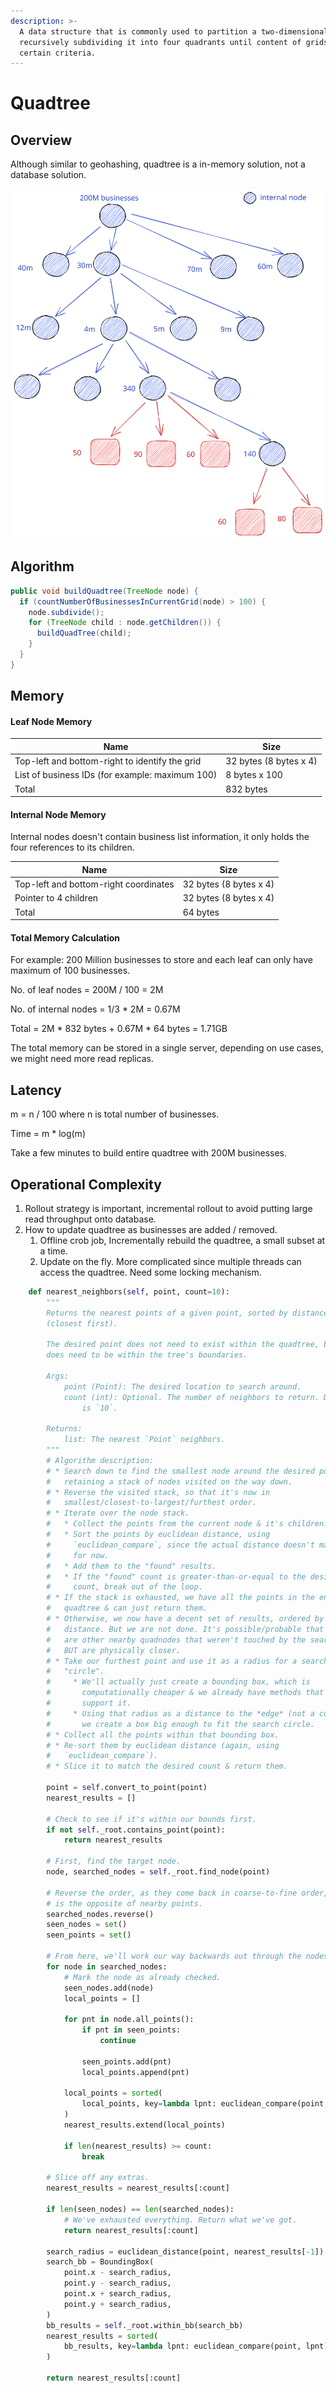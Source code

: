 ```yaml
---
description: >-
  A data structure that is commonly used to partition a two-dimensional space by
  recursively subdividing it into four quadrants until content of grids meet
  certain criteria.
---
```


# Quadtree

## Overview

Although similar to geohashing, quadtree is a in-memory solution, not a database solution.

<img src="../../.gitbook/assets/file.excalidraw (1) (1) (1) (1) (1) (1) (1) (1) (1) (1) (1) (1) (1) (1) (1) (1) (1) (1).svg" alt="quadtree structure" class="gitbook-drawing">

## Algorithm

```java
public void buildQuadtree(TreeNode node) {
  if (countNumberOfBusinessesInCurrentGrid(node) > 100) {
    node.subdivide();
    for (TreeNode child : node.getChildren()) {
      buildQuadTree(child);
    }
  }
}
```

## Memory

#### Leaf Node Memory

| Name                                            | Size                   |
| ----------------------------------------------- | ---------------------- |
| Top-left and bottom-right to identify the grid  | 32 bytes (8 bytes x 4) |
| List of business IDs (for example: maximum 100) | 8 bytes x 100          |
| Total                                           | 832 bytes              |

#### Internal Node Memory

Internal nodes doesn't contain business list information, it only holds the four references to its children.

| Name                                  | Size                   |
| ------------------------------------- | ---------------------- |
| Top-left and bottom-right coordinates | 32 bytes (8 bytes x 4) |
| Pointer to 4 children                 | 32 bytes (8 bytes x 4) |
| Total                                 | 64 bytes               |

#### Total Memory Calculation

For example: 200 Million businesses to store and each leaf can only have maximum of 100 businesses.

No. of leaf nodes = 200M / 100 = 2M

No. of internal nodes = 1/3 \* 2M = 0.67M

Total = 2M \* 832 bytes + 0.67M \* 64 bytes = 1.71GB

The total memory can be stored in a single server, depending on use cases, we might need more read replicas.

## Latency

m = n / 100 where n is total number of businesses.

Time = m \* log(m)

Take a few minutes to build entire quadtree with 200M businesses.

## Operational Complexity

1. Rollout strategy is important, incremental rollout to avoid putting large read throughput onto database.
2. How to update quadtree as businesses are added / removed.
   1. Offline crob job, Incrementally rebuild the quadtree, a small subset at a time.
   2. Update on the fly. More complicated since multiple threads can access the quadtree. Need some locking mechanism.

```python
    def nearest_neighbors(self, point, count=10):
        """
        Returns the nearest points of a given point, sorted by distance
        (closest first).

        The desired point does not need to exist within the quadtree, but
        does need to be within the tree's boundaries.

        Args:
            point (Point): The desired location to search around.
            count (int): Optional. The number of neighbors to return. Default
                is `10`.

        Returns:
            list: The nearest `Point` neighbors.
        """
        # Algorithm description:
        # * Search down to find the smallest node around the desired point,
        #   retaining a stack of nodes visited on the way down.
        # * Reverse the visited stack, so that it's now in
        #   smallest/closest-to-largest/furthest order.
        # * Iterate over the node stack.
        #   * Collect the points from the current node & it's children.
        #   * Sort the points by euclidean distance, using
        #     `euclidean_compare`, since the actual distance doesn't matter
        #     for now.
        #   * Add them to the "found" results.
        #   * If the "found" count is greater-than-or-equal to the desired
        #     count, break out of the loop.
        # * If the stack is exhausted, we have all the points in the entire
        #   quadtree & can just return them.
        # * Otherwise, we now have a decent set of results, ordered by
        #   distance. But we are not done. It's possible/probable that there
        #   are other nearby quadnodes that weren't touched by the search
        #   BUT are physically closer.
        # * Take our furthest point and use it as a radius for a search
        #   "circle".
        #     * We'll actually just create a bounding box, which is
        #       computationally cheaper & we already have methods that
        #       support it.
        #     * Using that radius as a distance to the *edge* (not a corner),
        #       we create a box big enough to fit the search circle.
        # * Collect all the points within that bounding box.
        # * Re-sort them by euclidean distance (again, using
        #   `euclidean_compare`).
        # * Slice it to match the desired count & return them.

        point = self.convert_to_point(point)
        nearest_results = []

        # Check to see if it's within our bounds first.
        if not self._root.contains_point(point):
            return nearest_results

        # First, find the target node.
        node, searched_nodes = self._root.find_node(point)

        # Reverse the order, as they come back in coarse-to-fine order, which
        # is the opposite of nearby points.
        searched_nodes.reverse()
        seen_nodes = set()
        seen_points = set()

        # From here, we'll work our way backwards out through the nodes.
        for node in searched_nodes:
            # Mark the node as already checked.
            seen_nodes.add(node)
            local_points = []

            for pnt in node.all_points():
                if pnt in seen_points:
                    continue

                seen_points.add(pnt)
                local_points.append(pnt)

            local_points = sorted(
                local_points, key=lambda lpnt: euclidean_compare(point, lpnt)
            )
            nearest_results.extend(local_points)

            if len(nearest_results) >= count:
                break

        # Slice off any extras.
        nearest_results = nearest_results[:count]

        if len(seen_nodes) == len(searched_nodes):
            # We've exhausted everything. Return what we've got.
            return nearest_results[:count]

        search_radius = euclidean_distance(point, nearest_results[-1])
        search_bb = BoundingBox(
            point.x - search_radius,
            point.y - search_radius,
            point.x + search_radius,
            point.y + search_radius,
        )
        bb_results = self._root.within_bb(search_bb)
        nearest_results = sorted(
            bb_results, key=lambda lpnt: euclidean_compare(point, lpnt)
        )

        return nearest_results[:count]
```
